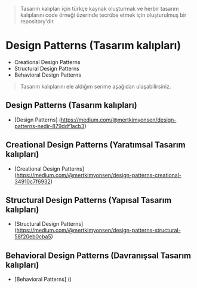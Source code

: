> Tasarım kalıpları için türkçe kaynak oluşturmak ve herbir tasarım kalıplarını code örneği üzerinde tecrübe etmek için oluşturulmuş bir repository'dir.

# Design Patterns (Tasarım kalıpları)
* Creational Design Patterns
* Structural Design Patterns
* Behavioral Design Patterns

> Tasarım kalıplarını ele aldığım serime aşağıdan ulaşabilirsiniz.

## Design Patterns (Tasarım kalıpları)
* [Design Patterns] (https://medium.com/@mertkimyonsen/design-patterns-nedir-879ddf1acb3)

## Creational Design Patterns (Yaratımsal Tasarım kalıpları)
* [Creational Design Patterns] (https://medium.com/@mertkimyonsen/design-patterns-creational-34910c7f6932)

## Structural Design Patterns (Yapısal Tasarım kalıpları)
* [Structural Design Patterns] (https://medium.com/@mertkimyonsen/design-patterns-structural-58f20eb0cba5)

## Behavioral Design Patterns (Davranışsal Tasarım kalıpları)
* [Behavioral Patterns] ()

